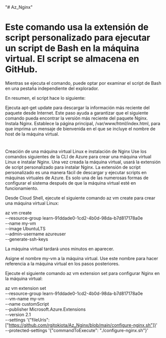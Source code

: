 "# Az_Nginx" 

# Este comando usa la extensión de script personalizado para ejecutar un script de Bash en la máquina virtual. El script se almacena en GitHub.

Mientras se ejecuta el comando, puede optar por examinar el script de Bash en una pestaña independiente del explorador.

En resumen, el script hace lo siguiente:

Ejecuta apt-get update para descargar la información más reciente del paquete desde Internet. Este paso ayuda a garantizar que el siguiente comando pueda encontrar la versión más reciente del paquete Nginx.
Instala Nginx.
Establece la página principal, /var/www/html/index.html, para que imprima un mensaje de bienvenida en el que se incluye el nombre de host de la máquina virtual.
# 

Creación de una máquina virtual Linux e instalación de Nginx
Use los comandos siguientes de la CLI de Azure para crear una máquina virtual Linux e instalar Nginx. Una vez creada la máquina virtual, usará la extensión de script personalizado para instalar Nginx. La extensión de script personalizado es una manera fácil de descargar y ejecutar scripts en máquinas virtuales de Azure. Es solo una de las numerosas formas de configurar el sistema después de que la máquina virtual esté en funcionamiento.

Desde Cloud Shell, ejecute el siguiente comando az vm create para crear una máquina virtual Linux:

az vm create \
  --resource-group learn-91ddade0-1cd2-4b0d-98da-b7d817178a0e \
  --name my-vm \
  --image UbuntuLTS \
  --admin-username azureuser \
  --generate-ssh-keys


La máquina virtual tardará unos minutos en aparecer.

Asigne el nombre my-vm a la máquina virtual. Use este nombre para hacer referencia a la máquina virtual en los pasos posteriores.

Ejecute el siguiente comando az vm extension set para configurar Nginx en la máquina virtual:

az vm extension set \
  --resource-group learn-91ddade0-1cd2-4b0d-98da-b7d817178a0e \
  --vm-name my-vm \
  --name customScript \
  --publisher Microsoft.Azure.Extensions \
  --version 2.1 \
  --settings '{"fileUris":["https://github.com/rgjtokiota/Az_Nginx/blob/main/configure-nginx.sh"]}' \
  --protected-settings '{"commandToExecute": "./configure-nginx.sh"}'

